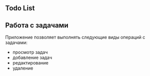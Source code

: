 ## Todo List
## Работа с задачами
Приложение позволяет выполнять следующие виды операций с задачами:

- просмотр задач
- добавление задач
- редактирование
- удаление

